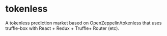 # tokenless
A tokenless prediction market based on OpenZeppelin/tokenless that uses truffle-box with React + Redux + Truffle+ Router (etc).
